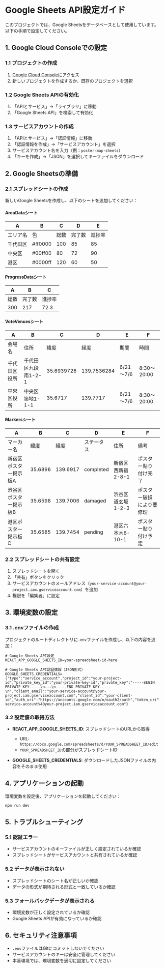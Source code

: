 # Google Sheets API設定ガイド

このプロジェクトでは、Google Sheetsをデータベースとして使用しています。以下の手順で設定してください。

## 1. Google Cloud Consoleでの設定

### 1.1 プロジェクトの作成
1. [Google Cloud Console](https://console.cloud.google.com/)にアクセス
2. 新しいプロジェクトを作成するか、既存のプロジェクトを選択

### 1.2 Google Sheets APIの有効化
1. 「APIとサービス」→「ライブラリ」に移動
2. 「Google Sheets API」を検索して有効化

### 1.3 サービスアカウントの作成
1. 「APIとサービス」→「認証情報」に移動
2. 「認証情報を作成」→「サービスアカウント」を選択
3. サービスアカウント名を入力（例：`poster-map-sheets`）
4. 「キーを作成」→「JSON」を選択してキーファイルをダウンロード

## 2. Google Sheetsの準備

### 2.1 スプレッドシートの作成
新しいGoogle Sheetsを作成し、以下のシートを追加してください：

#### AreaDataシート
| A | B | C | D | E |
|---|---|---|---|---|
| エリア名 | 色 | 総数 | 完了数 | 進捗率 |
| 千代田区 | #ff0000 | 100 | 85 | 85 |
| 中央区 | #00ff00 | 80 | 72 | 90 |
| 港区 | #0000ff | 120 | 60 | 50 |

#### ProgressDataシート
| A | B | C |
|---|---|---|
| 総数 | 完了数 | 進捗率 |
| 300 | 217 | 72.3 |

#### VoteVenuesシート
| A | B | C | D | E | F |
|---|---|---|---|---|---|
| 会場名 | 住所 | 緯度 | 経度 | 期間 | 時間 |
| 千代田区役所 | 千代田区九段南1-2-1 | 35.6939726 | 139.7536284 | 6/21～7/6 | 8:30～20:00 |
| 中央区役所 | 中央区築地1-1-1 | 35.6717 | 139.7717 | 6/21～7/6 | 8:30～20:00 |

#### Markersシート
| A | B | C | D | E | F |
|---|---|---|---|---|---|
| マーカー名 | 緯度 | 経度 | ステータス | 住所 | 備考 |
| 新宿区ポスター掲示板A | 35.6896 | 139.6917 | completed | 新宿区西新宿2-8-1 | ポスター貼り付け完了 |
| 渋谷区ポスター掲示板B | 35.6598 | 139.7006 | damaged | 渋谷区道玄坂1-2-3 | ポスター破損により要修理 |
| 港区ポスター掲示板C | 35.6585 | 139.7454 | pending | 港区六本木6-10-1 | ポスター貼り付け予定 |

### 2.2 スプレッドシートの共有設定
1. スプレッドシートを開く
2. 「共有」ボタンをクリック
3. サービスアカウントのメールアドレス（`your-service-account@your-project.iam.gserviceaccount.com`）を追加
4. 権限を「編集者」に設定

## 3. 環境変数の設定

### 3.1 .envファイルの作成
プロジェクトのルートディレクトリに`.env`ファイルを作成し、以下の内容を追加：

```env
# Google Sheets API設定
REACT_APP_GOOGLE_SHEETS_ID=your-spreadsheet-id-here

# Google Sheets API認証情報（JSON形式）
GOOGLE_SHEETS_CREDENTIALS={"type":"service_account","project_id":"your-project-id","private_key_id":"your-private-key-id","private_key":"-----BEGIN PRIVATE KEY-----\n...\n-----END PRIVATE KEY-----\n","client_email":"your-service-account@your-project.iam.gserviceaccount.com","client_id":"your-client-id","auth_uri":"https://accounts.google.com/o/oauth2/auth","token_uri":"https://oauth2.googleapis.com/token","auth_provider_x509_cert_url":"https://www.googleapis.com/oauth2/v1/certs","client_x509_cert_url":"https://www.googleapis.com/robot/v1/metadata/x509/your-service-account%40your-project.iam.gserviceaccount.com"}
```

### 3.2 設定値の取得方法
- **REACT_APP_GOOGLE_SHEETS_ID**: スプレッドシートのURLから取得
  - URL: `https://docs.google.com/spreadsheets/d/YOUR_SPREADSHEET_ID/edit`
  - `YOUR_SPREADSHEET_ID`の部分がスプレッドシートID

- **GOOGLE_SHEETS_CREDENTIALS**: ダウンロードしたJSONファイルの内容をそのまま使用

## 4. アプリケーションの起動

環境変数を設定後、アプリケーションを起動してください：

```bash
npm run dev
```

## 5. トラブルシューティング

### 5.1 認証エラー
- サービスアカウントのキーファイルが正しく設定されているか確認
- スプレッドシートがサービスアカウントと共有されているか確認

### 5.2 データが表示されない
- スプレッドシートのシート名が正しいか確認
- データの形式が期待される形式と一致しているか確認

### 5.3 フォールバックデータが表示される
- 環境変数が正しく設定されているか確認
- Google Sheets APIが有効になっているか確認

## 6. セキュリティ注意事項

- `.env`ファイルはGitにコミットしないでください
- サービスアカウントのキーは安全に管理してください
- 本番環境では、環境変数を適切に設定してください 